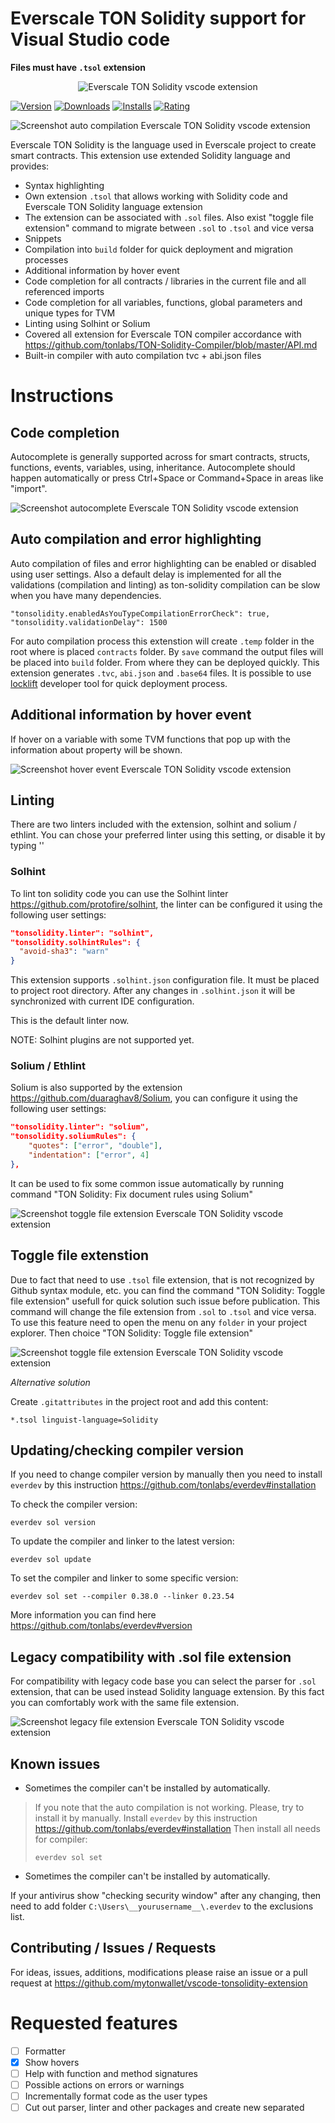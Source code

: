 # Everscale TON Solidity support for Visual Studio code

**Files must have `.tsol` extension**

<div align="center">
  <img src="./images/icon.png" title="Everscale TON Solidity vscode extension">
</div>

[![Version](https://vsmarketplacebadge.apphb.com/version/mytonwallet.ton-solidity-extension.svg)](https://marketplace.visualstudio.com/items?itemName=mytonwallet.ton-solidity-extension)  [![Downloads](https://vsmarketplacebadge.apphb.com/downloads/mytonwallet.ton-solidity-extension.svg)](https://marketplace.visualstudio.com/items?itemName=mytonwallet.ton-solidity-extension) [![Installs](https://vsmarketplacebadge.apphb.com/installs/mytonwallet.ton-solidity-extension.svg)](https://marketplace.visualstudio.com/items?itemName=mytonwallet.ton-solidity-extension) [![Rating](https://vsmarketplacebadge.apphb.com/rating-star/mytonwallet.solidity.svg)](https://marketplace.visualstudio.com/items?itemName=mytonwallet.ton-solidity-extension#review-details)

![Screenshot auto compilation Everscale TON Solidity vscode extension](images/auto_compilation.gif)

Everscale TON Solidity is the language used in Everscale project to create smart contracts.
This extension use extended Solidity language and provides: 

* Syntax highlighting
* Own extension `.tsol` that allows working with Solidity code and Everscale TON Solidity language extension
* The extension can be associated with `.sol` files. Also exist "toggle file extension" command to migrate between `.sol` to `.tsol` and vice versa
* Snippets
* Compilation into `build` folder for quick deployment and migration processes
* Additional information by hover event
* Code completion for all contracts / libraries in the current file and all referenced imports
* Code completion for all variables, functions, global parameters and unique types for TVM
* Linting using Solhint or Solium
* Covered all extension for Everscale TON compiler accordance with https://github.com/tonlabs/TON-Solidity-Compiler/blob/master/API.md
* Built-in compiler with auto compilation tvc + abi.json files

# Instructions

## Code completion

Autocomplete is generally supported across for smart contracts, structs, functions, events, variables, using, inheritance. Autocomplete should happen automatically or press Ctrl+Space or Command+Space in areas like "import".

![Screenshot autocomplete Everscale TON Solidity vscode extension](images/autocomple.gif)

## Auto compilation and error highlighting

Auto compilation of files and error highlighting can be enabled or disabled using user settings. Also a default delay is implemented for all the validations (compilation and linting) as ton-solidity compilation can be slow when you have many dependencies.

```
"tonsolidity.enabledAsYouTypeCompilationErrorCheck": true,
"tonsolidity.validationDelay": 1500
```

For auto compilation process this extenstion will create `.temp` folder in the root where is placed `contracts` folder. By `save` command the output files will be placed into `build` folder. From where they can be deployed quickly. This extension generates `.tvc`, `abi.json` and `.base64` files. It is possible to use [locklift](https://github.com/pertinaxwallet/ton-locklift) developer tool for quick deployment process.

## Additional information by hover event

If hover on a variable with some TVM functions that pop up with the information about property will be shown.

![Screenshot hover event Everscale TON Solidity vscode extension](images/hover.gif)

## Linting

There are two linters included with the extension, solhint and solium / ethlint. You can chose your preferred linter using this setting, or disable it by typing ''

### Solhint

To lint ton solidity code you can use the Solhint linter https://github.com/protofire/solhint, the linter can be configured it using the following user settings:

```json
"tonsolidity.linter": "solhint",
"tonsolidity.solhintRules": {
  "avoid-sha3": "warn"
}
```

This extension supports `.solhint.json` configuration file. It must be placed to project root 
directory. After any changes in `.solhint.json` it will be synchronized with current IDE 
configuration. 

This is the default linter now.

NOTE: Solhint plugins are not supported yet.

### Solium / Ethlint

Solium is also supported by the extension https://github.com/duaraghav8/Solium, you can configure it using the following user settings:

```json
"tonsolidity.linter": "solium",
"tonsolidity.soliumRules": {
    "quotes": ["error", "double"],
    "indentation": ["error", 4]
},
```

It can be used to fix some common issue automatically by running command "TON Solidity: Fix document rules using Solium"

![Screenshot toggle file extension Everscale TON Solidity vscode extension](images/autofix-solium.gif)

## Toggle file extenstion

Due to fact that need to use `.tsol` file extension, that is not recognized by Github syntax module, etc. you can find the command "TON Solidity: Toggle file extension" usefull for quick solution such issue before publication. This command will change the file extension from `.sol` to `.tsol` and vice versa.
To use this feature need to open the menu on any `folder` in your project explorer. Then choice "TON Solidity: Toggle file extension"

![Screenshot toggle file extension Everscale TON Solidity vscode extension](images/toggle-file-extension.gif)

*Alternative solution*

Create `.gitattributes` in the project root and add this content:

```
*.tsol linguist-language=Solidity
```

## Updating/checking compiler version

If you need to change compiler version by manually then you need to install `everdev` by this instruction https://github.com/tonlabs/everdev#installation

To check the compiler version:
```console
everdev sol version
```

To update the compiler and linker to the latest version:
```console
everdev sol update
```

To set the compiler and linker to some specific version:
```console
everdev sol set --compiler 0.38.0 --linker 0.23.54
```

More information you can find here https://github.com/tonlabs/everdev#version

## Legacy compatibility with .sol file extension

For compatibility with legacy code base you can select the parser for `.sol` extension, that can be used instead Solidity language extension. By this fact you can comfortably work with the same file extension.

![Screenshot legacy file extension Everscale TON Solidity vscode extension](images/legacy-file-extension.gif)

## Known issues

* Sometimes the compiler can't be installed by automatically.

> If you note that the auto compilation is not working. Please, try to install it by manually.
> Install `everdev` by this instruction https://github.com/tonlabs/everdev#installation
> Then install all needs for compiler:
> ```console
> everdev sol set
> ```

* Sometimes the compiler can't be installed by automatically.

If your antivirus show "checking security window" after any changing, then need to add folder `C:\Users\__yourusername__\.everdev` to the exclusions list.

## Contributing / Issues / Requests

For ideas, issues, additions, modifications please raise an issue or a pull request at https://github.com/mytonwallet/vscode-tonsolidity-extension

# Requested features

- [ ] Formatter
- [x] Show hovers
- [ ] Help with function and method signatures
- [ ] Possible actions on errors or warnings
- [ ] Incrementally format code as the user types
- [ ] Cut out parser, linter and other packages and create new separated